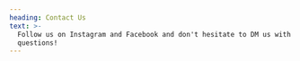 ```yaml
---
heading: Contact Us
text: >-
  Follow us on Instagram and Facebook and don't hesitate to DM us with any
  questions!
---
```



